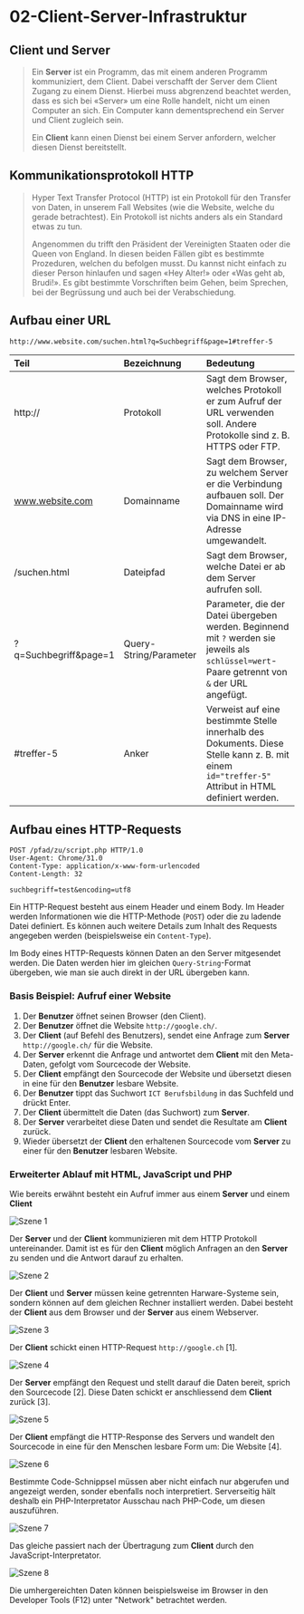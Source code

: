# 02-Client-Server-Infrastruktur

## Client und Server

> Ein **Server** ist ein Programm, das mit einem anderen Programm kommuniziert, dem Client. Dabei verschafft der Server dem Client Zugang zu einem Dienst. Hierbei muss abgrenzend beachtet werden, dass es sich bei «Server» um eine Rolle handelt, nicht um einen Computer an sich. Ein Computer kann dementsprechend ein Server und Client zugleich sein.
>
> Ein **Client** kann einen Dienst bei einem Server anfordern, welcher diesen Dienst bereitstellt.

## Kommunikationsprotokoll HTTP

> Hyper Text Transfer Protocol \(HTTP\) ist ein Protokoll für den Transfer von Daten, in unserem Fall Websites \(wie die Website, welche du gerade betrachtest\). Ein Protokoll ist nichts anders als ein Standard etwas zu tun.
>
> Angenommen du trifft den Präsident der Vereinigten Staaten oder die Queen von England. In diesen beiden Fällen gibt es bestimmte Prozeduren, welchen du befolgen musst. Du kannst nicht einfach zu dieser Person hinlaufen und sagen «Hey Alter!» oder «Was geht ab, Brudi!». Es gibt bestimmte Vorschriften beim Gehen, beim Sprechen, bei der Begrüssung und auch bei der Verabschiedung.

## Aufbau einer URL

```text
http://www.website.com/suchen.html?q=Suchbegriff&page=1#treffer-5
```

| Teil | Bezeichnung | Bedeutung |
| :--- | :--- | :--- |
| http:// | Protokoll | Sagt dem Browser, welches Protokoll er zum Aufruf der URL verwenden soll. Andere Protokolle sind z. B. HTTPS oder FTP. |
| www.website.com | Domainname | Sagt dem Browser, zu welchem Server er die Verbindung aufbauen soll. Der Domainname wird via DNS in eine IP-Adresse umgewandelt. |
| /suchen.html | Dateipfad | Sagt dem Browser, welche Datei er ab dem Server aufrufen soll. |
| ?q=Suchbegriff&page=1 | Query-String/Parameter | Parameter, die der Datei übergeben werden. Beginnend mit `?` werden sie jeweils als `schlüssel=wert`-Paare getrennt von `&` der URL angefügt. |
| \#treffer-5 | Anker | Verweist auf eine bestimmte Stelle innerhalb des Dokuments. Diese Stelle kann z. B. mit einem `id="treffer-5"` Attribut in HTML definiert werden. |

## Aufbau eines HTTP-Requests

```text
POST /pfad/zu/script.php HTTP/1.0
User-Agent: Chrome/31.0
Content-Type: application/x-www-form-urlencoded
Content-Length: 32

suchbegriff=test&encoding=utf8
```

Ein HTTP-Request besteht aus einem Header und einem Body. Im Header werden Informationen wie die HTTP-Methode \(`POST`\) oder die zu ladende Datei definiert. Es können auch weitere Details zum Inhalt des Requests angegeben werden \(beispielsweise ein `Content-Type`\).

Im Body eines HTTP-Requests können Daten an den Server mitgesendet werden. Die Daten werden hier im gleichen `Query-String`-Format übergeben, wie man sie auch direkt in der URL übergeben kann.

### Basis Beispiel: Aufruf einer Website

1. Der **Benutzer** öffnet seinen Browser \(den Client\).
2. Der **Benutzer**  öffnet die Website `http://google.ch/`.
3. Der **Client** \(auf Befehl des Benutzers\), sendet eine Anfrage zum **Server** `http://google.ch/` für die Website.
4. Der **Server** erkennt die Anfrage und antwortet dem **Client** mit den Meta-Daten, gefolgt vom Sourcecode der Website.
5. Der **Client** empfängt den Sourcecode der Website und übersetzt diesen in eine für den **Benutzer** lesbare Website.
6. Der **Benutzer** tippt das Suchwort `ICT Berufsbildung` in das Suchfeld und drückt Enter.
7. Der **Client** übermittelt die Daten \(das Suchwort\) zum **Server**.
8. Der **Server** verarbeitet diese Daten und sendet die Resultate am **Client** zurück.
9. Wieder übersetzt der **Client** den erhaltenen Sourcecode vom **Server** zu einer für den **Benutzer** lesbaren Website.

### Erweiterter Ablauf mit HTML, JavaScript und PHP

Wie bereits erwähnt besteht ein Aufruf immer aus einem **Server** und einem **Client**

![Szene 1](../.gitbook/assets/01.jpg)

Der **Server** und der **Client** kommunizieren mit dem HTTP Protokoll untereinander. Damit ist es für den **Client** möglich Anfragen an den **Server** zu senden und die Antwort darauf zu erhalten.

![Szene 2](../.gitbook/assets/02.jpg)

Der **Client** und **Server** müssen keine getrennten Harware-Systeme sein, sondern können auf dem gleichen Rechner installiert werden. Dabei besteht der **Client** aus dem Browser und der **Server** aus einem Webserver.

![Szene 3](../.gitbook/assets/03.jpg)

Der **Client** schickt einen HTTP-Request `http://google.ch` \[1\].

![Szene 4](../.gitbook/assets/04.jpg)

Der **Server** empfängt den Request und stellt darauf die Daten bereit, sprich den Sourcecode \[2\]. Diese Daten schickt er anschliessend dem **Client** zurück \[3\].

![Szene 5](../.gitbook/assets/05.jpg)

Der **Client** empfängt die HTTP-Response des Servers und wandelt den Sourcecode in eine für den Menschen lesbare Form um: Die Website \[4\].

![Szene 6](../.gitbook/assets/06.jpg)

Bestimmte Code-Schnippsel müssen aber nicht einfach nur abgerufen und angezeigt werden, sonder ebenfalls noch interpretiert. Serverseitig hält deshalb ein PHP-Interpretator Ausschau nach PHP-Code, um diesen auszuführen.

![Szene 7](../.gitbook/assets/07.jpg)

Das gleiche passiert nach der Übertragung zum **Client** durch den JavaScript-Interpretator.

![Szene 8](../.gitbook/assets/08.jpg)

Die umhergereichten Daten können beispielsweise im Browser in den Developer Tools \(F12\) unter "Network" betrachtet werden.

